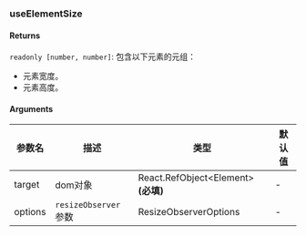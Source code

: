 ### useElementSize

#### Returns
`readonly [number, number]`: 包含以下元素的元组：
- 元素宽度。
- 元素高度。

#### Arguments
|参数名|描述|类型|默认值|
|---|---|---|---|
|target|dom对象|React.RefObject&lt;Element&gt;  **(必填)**|-|
|options|`resizeObserver` 参数|ResizeObserverOptions |-|